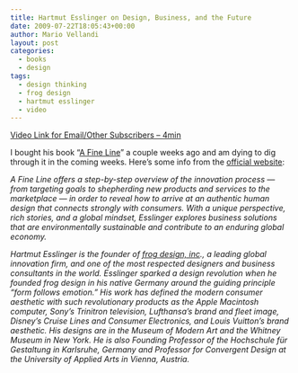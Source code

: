 ```yaml
---
title: Hartmut Esslinger on Design, Business, and the Future
date: 2009-07-22T18:05:43+00:00
author: Mario Vellandi
layout: post
categories:
  - books
  - design
tags:
  - design thinking
  - frog design
  - hartmut esslinger
  - video
---
```

[Video Link for Email/Other Subscribers &#8211; 4min](http://www.youtube.com/watch?v=KG1L4nS5DbY)

I bought his book &#8220;[A Fine Line](http://www.amazon.com/gp/product/0470451025?ie=UTF8&tag=melodinmarke-20&linkCode=as2&camp=1789&creative=390957&creativeASIN=0470451025)&#8221; a couple weeks ago and am dying to dig through it in the coming weeks. Here&#8217;s some info from the [official website](http://www.afinelinebook.com/):

*A Fine Line offers a step-by-step overview of the innovation process — from targeting goals to shepherding new products and services to the marketplace — in order to reveal how to arrive at an authentic human design that connects strongly with consumers. With a unique perspective, rich stories, and a global mindset, Esslinger explores business solutions that are environmentally sustainable and contribute to an enduring global economy.*

*Hartmut Esslinger is the founder of <a rel="nofollow" href="http://www.frogdesign.com/">frog design, inc</a>., a leading global innovation firm, and one of the most respected designers and business consultants in the world. Esslinger sparked a design revolution when he founded frog design in his native Germany around the guiding principle “form follows emotion.” His work has defined the modern consumer aesthetic with such revolutionary products as the Apple Macintosh computer, Sony&#8217;s Trinitron television, Lufthansa&#8217;s brand and fleet image, Disney&#8217;s Cruise Lines and Consumer Electronics, and Louis Vuitton&#8217;s brand aesthetic. His designs are in the Museum of Modern Art and the Whitney Museum in New York. He is also Founding Professor of the Hochschule für Gestaltung in Karlsruhe, Germany and Professor for Convergent Design at the University of Applied Arts in Vienna, Austria.*
